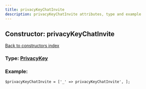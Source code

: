 ```yaml
---
title: privacyKeyChatInvite
description: privacyKeyChatInvite attributes, type and example
---
```

## Constructor: privacyKeyChatInvite  
[Back to constructors index](index.md)






### Type: [PrivacyKey](../types/PrivacyKey.md)


### Example:

```
$privacyKeyChatInvite = ['_' => privacyKeyChatInvite', ];
```